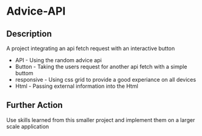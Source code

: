 # Advice-API

## Description
A project integrating an api fetch request with an interactive button
- API - Using the random advice api
- Button - Taking the users request for another api fetch with a simple buttom 
- responsive - Using css grid to provide a good experiance on all devices 
- Html - Passing external information into the Html 

## Further Action 
Use skills learned from this smaller project and implement them on a larger scale application
